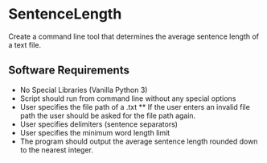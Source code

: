 # SentenceLength
Create a command line tool that determines the average sentence length of a text file.

## Software Requirements

* No Special Libraries (Vanilla Python 3)
* Script should run from command line without any special options
* User specifies the file path of a .txt
** If the user enters an invalid file path the user should be asked for the file path again.
* User specifies delimiters (sentence separators)
* User specifies the minimum word length limit
* The program should output the average sentence length rounded down to the nearest integer.

